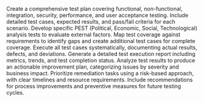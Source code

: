Create a comprehensive test plan covering functional, non-functional, integration, security, performance, and user acceptance testing. Include detailed test cases, expected results, and pass/fail criteria for each scenario. Develop specific PEST (Political, Economic, Social, Technological) analysis tests to evaluate external factors. Map test coverage against requirements to identify gaps and create additional test cases for complete coverage. Execute all test cases systematically, documenting actual results, defects, and deviations. Generate a detailed test execution report including metrics, trends, and test completion status. Analyze test results to produce an actionable improvement plan, categorizing issues by severity and business impact. Prioritize remediation tasks using a risk-based approach, with clear timelines and resource requirements. Include recommendations for process improvements and preventive measures for future testing cycles.
